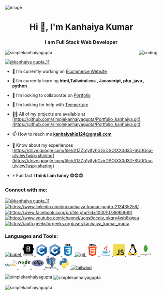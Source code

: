 
![image](https://github.com/simplekanhaiyagupta/simplekanhaiyagupta/assets/123774172/14524a72-7412-42bb-aa69-9118508be5db)
 
 <h1 align="center">Hi 👋, I'm Kanhaiya Kumar</h1>
<h3 align="center">I am Full Stack Web Developer</h3>
<img align="right" alt="coding" src="https://media4.giphy.com/media/MYI6NK4JOGpOzOriEg/giphy.gif?cid=790b7611fym75nanwgvz37huxq4wthya83ektvl9p94upcf8&ep=v1_gifs_search&rid=giphy.gif&ct=g">
<p align="left"> <img src="https://komarev.com/ghpvc/?username=simplekanhaiyagupta&label=Profile%20views&color=0e75b6&style=flat" alt="simplekanhaiyagupta" /> </p>

<p align="left"> <a href="https://twitter.com/@kanhaiya gupta_11" target="blank"><img src="https://img.shields.io/twitter/follow/@kanhaiya gupta_11?logo=twitter&style=for-the-badge" alt="@kanhaiya gupta_11" /></a> </p>

- 🔭 I’m currently working on [Ecommerce Website](https://github.com/simplekanhaiyagupta/E-Commerce.git)

- 🌱 I’m currently learning **html,Tailwind css , Jacascript, php ,java , python**

- 👯 I’m looking to collaborate on [Portfolio](https://github.com/simplekanhaiyagupta/Portfolio_kanhaiya.git)

- 🤝 I’m looking for help with [Temperture](Tempreture_co)

- 👨‍💻 All of my projects are available at [https://github.com/simplekanhaiyagupta/Portfolio_kanhaiya.git](https://github.com/simplekanhaiyagupta/Portfolio_kanhaiya.git)

- 📫 How to reach me **kanhaiyahjp124@gmail.com**

- 📄 Know about my experiences [https://drive.google.com/file/d/1ZZb1ylfyhGzirDSOtXX0d3D-SU0Gou-u/view?usp=sharing](https://drive.google.com/file/d/1ZZb1ylfyhGzirDSOtXX0d3D-SU0Gou-u/view?usp=sharing)

- ⚡ Fun fact **I think I am funny 😎😎😍**

<h3 align="left">Connect with me:</h3>
<p align="left">
<a href="https://twitter.com/@kanhaiya gupta_11" target="blank"><img align="center" src="https://raw.githubusercontent.com/rahuldkjain/github-profile-readme-generator/master/src/images/icons/Social/twitter.svg" alt="@kanhaiya gupta_11" height="30" width="40" /></a>
<a href="https://linkedin.com/in/https://www.linkedin.com/in/kanhaiya-kumar-gupta-213435258/" target="blank"><img align="center" src="https://raw.githubusercontent.com/rahuldkjain/github-profile-readme-generator/master/src/images/icons/Social/linked-in-alt.svg" alt="https://www.linkedin.com/in/kanhaiya-kumar-gupta-213435258/" height="30" width="40" /></a>
<a href="https://fb.com/https://www.facebook.com/profile.php?id=100010786959601" target="blank"><img align="center" src="https://raw.githubusercontent.com/rahuldkjain/github-profile-readme-generator/master/src/images/icons/Social/facebook.svg" alt="https://www.facebook.com/profile.php?id=100010786959601" height="30" width="40" /></a>
<a href="https://www.youtube.com/c/https://www.youtube.com/channel/ucqs0ocqiv_pkqry4wh6kwea" target="blank"><img align="center" src="https://raw.githubusercontent.com/rahuldkjain/github-profile-readme-generator/master/src/images/icons/Social/youtube.svg" alt="https://www.youtube.com/channel/ucqs0ocqiv_pkqry4wh6kwea" height="30" width="40" /></a>
<a href="https://auth.geeksforgeeks.org/user/https://auth.geeksforgeeks.org/user/kanhaiya_kumar_gupta" target="blank"><img align="center" src="https://raw.githubusercontent.com/rahuldkjain/github-profile-readme-generator/master/src/images/icons/Social/geeks-for-geeks.svg" alt="https://auth.geeksforgeeks.org/user/kanhaiya_kumar_gupta" height="30" width="40" /></a>
</p>

<h3 align="left">Languages and Tools:</h3>
<p align="left"> <a href="https://babeljs.io/" target="_blank" rel="noreferrer"> <img src="https://www.vectorlogo.zone/logos/babeljs/babeljs-icon.svg" alt="babel" width="40" height="40"/> </a> <a href="https://getbootstrap.com" target="_blank" rel="noreferrer"> <img src="https://raw.githubusercontent.com/devicons/devicon/master/icons/bootstrap/bootstrap-plain-wordmark.svg" alt="bootstrap" width="40" height="40"/> </a> <a href="https://www.cprogramming.com/" target="_blank" rel="noreferrer"> <img src="https://raw.githubusercontent.com/devicons/devicon/master/icons/c/c-original.svg" alt="c" width="40" height="40"/> </a> <a href="https://www.w3schools.com/cpp/" target="_blank" rel="noreferrer"> <img src="https://raw.githubusercontent.com/devicons/devicon/master/icons/cplusplus/cplusplus-original.svg" alt="cplusplus" width="40" height="40"/> </a> <a href="https://www.w3schools.com/css/" target="_blank" rel="noreferrer"> <img src="https://raw.githubusercontent.com/devicons/devicon/master/icons/css3/css3-original-wordmark.svg" alt="css3" width="40" height="40"/> </a> <a href="https://git-scm.com/" target="_blank" rel="noreferrer"> <img src="https://www.vectorlogo.zone/logos/git-scm/git-scm-icon.svg" alt="git" width="40" height="40"/> </a> <a href="https://www.w3.org/html/" target="_blank" rel="noreferrer"> <img src="https://raw.githubusercontent.com/devicons/devicon/master/icons/html5/html5-original-wordmark.svg" alt="html5" width="40" height="40"/> </a> <a href="https://www.java.com" target="_blank" rel="noreferrer"> <img src="https://raw.githubusercontent.com/devicons/devicon/master/icons/java/java-original.svg" alt="java" width="40" height="40"/> </a> <a href="https://developer.mozilla.org/en-US/docs/Web/JavaScript" target="_blank" rel="noreferrer"> <img src="https://raw.githubusercontent.com/devicons/devicon/master/icons/javascript/javascript-original.svg" alt="javascript" width="40" height="40"/> </a> <a href="https://www.linux.org/" target="_blank" rel="noreferrer"> <img src="https://raw.githubusercontent.com/devicons/devicon/master/icons/linux/linux-original.svg" alt="linux" width="40" height="40"/> </a> <a href="https://www.mongodb.com/" target="_blank" rel="noreferrer"> <img src="https://raw.githubusercontent.com/devicons/devicon/master/icons/mongodb/mongodb-original-wordmark.svg" alt="mongodb" width="40" height="40"/> </a> <a href="https://www.mysql.com/" target="_blank" rel="noreferrer"> <img src="https://raw.githubusercontent.com/devicons/devicon/master/icons/mysql/mysql-original-wordmark.svg" alt="mysql" width="40" height="40"/> </a> <a href="https://nodejs.org" target="_blank" rel="noreferrer"> <img src="https://raw.githubusercontent.com/devicons/devicon/master/icons/nodejs/nodejs-original-wordmark.svg" alt="nodejs" width="40" height="40"/> </a> <a href="https://www.php.net" target="_blank" rel="noreferrer"> <img src="https://raw.githubusercontent.com/devicons/devicon/master/icons/php/php-original.svg" alt="php" width="40" height="40"/> </a> <a href="https://www.postgresql.org" target="_blank" rel="noreferrer"> <img src="https://raw.githubusercontent.com/devicons/devicon/master/icons/postgresql/postgresql-original-wordmark.svg" alt="postgresql" width="40" height="40"/> </a> <a href="https://www.python.org" target="_blank" rel="noreferrer"> <img src="https://raw.githubusercontent.com/devicons/devicon/master/icons/python/python-original.svg" alt="python" width="40" height="40"/> </a> <a href="https://tailwindcss.com/" target="_blank" rel="noreferrer"> <img src="https://www.vectorlogo.zone/logos/tailwindcss/tailwindcss-icon.svg" alt="tailwind" width="40" height="40"/> </a> </p>

<p><img align="left" src="https://github-readme-stats.vercel.app/api/top-langs?username=simplekanhaiyagupta&show_icons=true&locale=en&layout=compact" alt="simplekanhaiyagupta" /></p>

<p>&nbsp;<img align="center" src="https://github-readme-stats.vercel.app/api?username=simplekanhaiyagupta&show_icons=true&locale=en" alt="simplekanhaiyagupta" /></p>

<p><img align="center" src="https://github-readme-streak-stats.herokuapp.com/?user=simplekanhaiyagupta&" alt="simplekanhaiyagupta" /></p>
